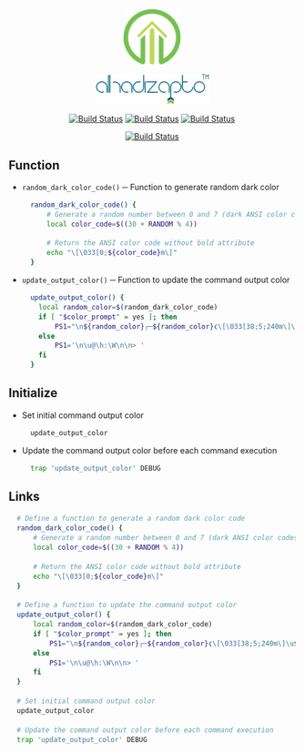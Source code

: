 <p align="center">
  <a><img src="https://github.com/hadymaggot/9hs.my.id/blob/main/localtime/_/images/ico2.png" width="100" alt="Ahadizapto Logo"></a>
</p>

<p align="center">
  <a href="https://9hs.my.id" target="_blank"><img src="https://github.com/hadymaggot/9hs.my.id/blob/main/localtime/_/images/alhadizapto.png" width="200" alt="Laravel Logo"></a>
</p>

<p align="center">
<a href="https://matrix.to/#/@9hs:Amatrix.org" target="_blank"><img src="https://img.shields.io/badge/Matrix-9hs-white?logo=matrix" alt="Build Status"></a>
<a href="https://wa.me/message/ZWXNSOSECGUPF1" target="_blank"><img src="https://img.shields.io/badge/Whatsapp-Ahadizapto-green?logo=whatsapp" alt="Build Status"></a>
<a href="https://webchat.oftc.net/?nick=&channels=%23ahadizapto&uio=d4" target="_blank"><img src="https://img.shields.io/badge/webIRC-9hs-magenta?logo=liberadotchat" alt="Build Status"></a>
</p>

<p align="center">
<a href="https://ubuntu.org" target="_blank"><img src="https://img.shields.io/badge/Ubuntu-E95420?style=for-the-badge&logo=ubuntu&logoColor=white" alt="Build Status"></a>
</p>

## Function
- `random_dark_color_code()` ─ Function to generate random dark color
  ```bash
    random_dark_color_code() {
        # Generate a random number between 0 and 7 (dark ANSI color codes)
        local color_code=$((30 + RANDOM % 4))
        
        # Return the ANSI color code without bold attribute
        echo "\[\033[0;${color_code}m\]"
    }
  ```

- `update_output_color()` ─ Function to update the command output color
  ```bash
    update_output_color() {
      local random_color=$(random_dark_color_code)
      if [ "$color_prompt" = yes ]; then
          PS1="\n${random_color}┌─${random_color}❮\[\033[38;5;240m\]\u${random_color}@\[\033[2;34m\]\h${random_color}❯─≪ \[\033[38;5;64m\]\W${random_color}$(git branch --show-current 2>/dev/null | sed "s/^/  /") ≫──● \n${random_color}└─\[\033[2;37m\]${random_color}► "
      else
          PS1='\n\u@\h:\W\n\n> '
      fi
    }
  ```

## Initialize
- Set initial command output color
  ```bash
    update_output_color
  ```
  
- Update the command output color before each command execution
  ```bash
    trap 'update_output_color' DEBUG
  ```

## Links
```bash
  # Define a function to generate a random dark color code
  random_dark_color_code() {
      # Generate a random number between 0 and 7 (dark ANSI color codes)
      local color_code=$((30 + RANDOM % 4))
      
      # Return the ANSI color code without bold attribute
      echo "\[\033[0;${color_code}m\]"
  }
  
  # Define a function to update the command output color
  update_output_color() {
      local random_color=$(random_dark_color_code)
      if [ "$color_prompt" = yes ]; then
          PS1="\n${random_color}┌─${random_color}❮\[\033[38;5;240m\]\u${random_color}@\[\033[2;34m\]\h${random_color}❯─≪ \[\033[38;5;64m\]\W${random_color}$(git branch --show-current 2>/dev/null | sed "s/^/  /") ≫──● \n${random_color}└─\[\033[2;37m\]${random_color}► "
      else
          PS1='\n\u@\h:\W\n\n> '
      fi
  }
  
  # Set initial command output color
  update_output_color
  
  # Update the command output color before each command execution
  trap 'update_output_color' DEBUG
```
